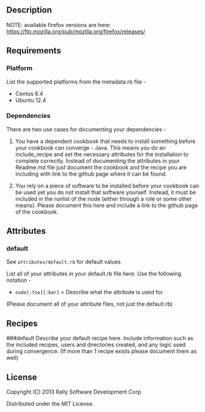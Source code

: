 ## Description
NOTE: available firefox versions are here:   https://ftp.mozilla.org/pub/mozilla.org/firefox/releases/

## Requirements
### Platform
List the supported platforms from the metadata.rb file -
* Centos 6.4
* Ubuntu 12.4

### Dependencies
There are two use cases for documenting your dependencies -

1) You have a dependent cookbook that needs to install something before your cookbook can converge - Java. This means you do an include_recipe and set the necessary attributes for the installation to complete correctly. Instead of documenting the attributes in your Readme.md file just document the cookbook and the recipe you are including with link to the github page where it can be found.

2) You rely on a piece of software to be installed before your cookbook can be used yet you do not install that software yourself. Instead, it must be included in the runlist of the node (either through a role or some other means). Please document this here and include a link to the github page of the cookbook.

## Attributes
### default
See `attributes/default.rb` for default values

List all of your attributes in your default.rb file here. Use the following notation -
* `node[:foo][:bar]` = Describe what the attribute is used for.

(Please document all of your attribute files, not just the default.rb)

## Recipes
###default
Describe your default recipe here. Include information such as the included recipes, users and directories created, and any logic used during convergence. (If more than 1 recipe exists please document them as well)

## License
Copyright (C) 2013 Rally Software Development Corp

Distributed under the MIT License.
